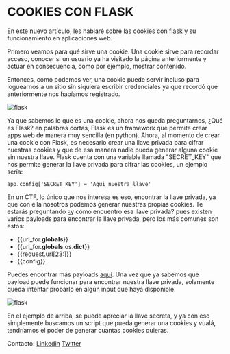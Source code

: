 # COOKIES CON FLASK
 
En este nuevo artículo, les hablaré sobre las cookies con flask y su funcionamiento en aplicaciones web.

Primero veamos para qué sirve una cookie. Una cookie sirve para recordar acceso, conocer si un usuario ya ha visitado la página anteriormente y actuar en consecuencia, como por ejemplo, mostrar contenido.

Entonces, como podemos ver, una cookie puede servir incluso para loguearnos a un sitio sin siquiera escribir credenciales ya que recordó que anteriormente nos habíamos registrado.


![flask](img/flask.jpg)


Ya que sabemos lo que es una cookie, ahora nos queda preguntarnos, ¿Qué es Flask? en palabras cortas, Flask es un framework que permite crear apps web de manera muy sencilla (en python). Ahora, al momento de crear una cookie con Flask, es necesario crear una llave privada para cifrar nuestras cookies y que de esa manera nadie pueda generar alguna cookie sin nuestra llave. Flask cuenta con una variable llamada "SECRET_KEY" que nos permite generar la llave privada para cifrar las cookies, un ejemplo sería:


```app.config['SECRET_KEY'] = 'Aqui_nuestra_llave'```


En un CTF, lo único que nos interesa es eso, encontrar la llave privada, ya que con ella nosotros podemos generar nuestras propias cookies.
Te estarás preguntando ¿y cómo encuentro esa llave privada? pues existen varios payloads para encontrar la llave privada, pero los más comunes son estos:


* {{url_for.__globals__}} 
* {{url_for.__globals__.os.__dict__}} 
* {{request.url[23:]}} 
* {{config}}


Puedes encontrar más payloads [aquí](https://github.com/swisskyrepo/PayloadsAllTheThings/tree/master/Server%20Side%20Template%20Injection#basic-injection). Una vez que ya sabemos que payload puede funcionar para encontrar nuestra llave privada, solamente queda intentar probarlo en algún input que haya disponible.


![flask](img/config.PNG)


En el ejemplo de arriba, se puede apreciar la llave secreta, y ya con eso simplemente buscamos un script que pueda generar una cookies y vualá, tendríamos el poder de generar cuantas cookies quieras.


Contacto: [Linkedin](https://www.linkedin.com/in/jairr/) [Twitter](https://twitter.com/_niggurath_)
